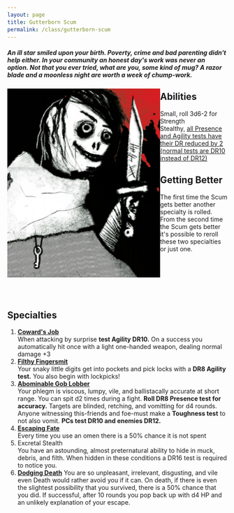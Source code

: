 ```yaml
---
layout: page
title: Gutterborn Scum
permalink: /class/gutterborn-scum
---
```

##### An ill star smiled upon your birth. Poverty, crime and bad parenting didn't help either. In your community an honest day's work was never an option. Not that you ever tried, what are you, some kind of mug? A razor blade and a moonless night are worth a week of chump-work.

<img align="left" margin=10px width=350px src="/images/Gutterborn_Scum.png">


## Abilities
- Small, roll 3d6-2 for Strength
- Stealthy, <ins>all Presence and Agility tests have their DR reduced by 2 (normal tests are DR10 instead of DR12)</ins>

## Getting Better
The first time the Scum gets better another specialty is rolled. From the second time the Scum gets better it's possible to reroll these two specialties or just one.
<br>
<br>
<br>
<br>
<br>
<br>
<br>

## Specialties
1. <ins>**Coward's Job**</ins> <br>
When attacking by surprise **test Agility DR10.** On a success you automatically hit once with a light one-handed weapon, dealing normal damage +3
2. <ins>**Filthy Fingersmit**</ins> <br>
Your snaky little digits get into pockets and pick locks with a **DR8 Agility test.** You also begin with lockpicks!
3. <ins>**Abominable Gob Lobber**</ins> <br>
Your phlegm is viscous, lumpy, vile, and ballistacally accurate at short range. You can spit d2 times during a fight. **Roll DR8 Presence test for accuracy.** Targets are blinded, retching, and vomitting for d4 rounds. Anyone witnessing this-friends and foe-must make a **Toughness test** to not also vomit. **PCs test DR10 and enemies DR12.**
4. <ins>**Escaping Fate**</ins> <br>
Every time you use an omen there is a 50% chance it is not spent
5. Excretal Stealth <br>
You have an astounding, almost preternatural ability to hide in muck, debris, and filth. When hidden in these conditions a DR16 test is required to notice you.
6. <ins>**Dodging Death**</ins>
You are so unpleasant, irrelevant, disgusting, and vile even Death would rather avoid you if it can. On death, if there is even the slightest possibility that you survived, there is a 50% chance that you did. If successful, after 10 rounds you pop back up with d4 HP and an unlikely explanation of your escape.

<br>
<br>

<br>

